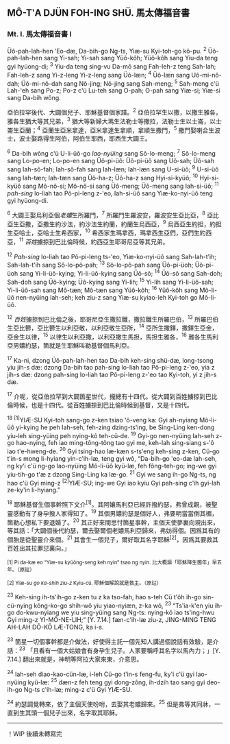 ## MÔ-TʽA DJÜN FOH-ING SHÜ. 馬太傳福音書

### Mt. I. 馬太傳福音書 I

Üô-pah-lah-hen ʽEo-dæ, Da-bih-go Ng-ts, Yiæ-su Kyi-toh-go kô-pu. <sup>2</sup> Üô-pah-lah-hen sang Yi-sah; Yi-sah sang Yüô-kôh; Yüô-kôh sang Yiu-da teng gyi hyüong-di; <sup>3</sup> Yiu-da teng sing-vu Da-mô sang Fah-leh-z teng Sah-lah; Fah-leh-z sang Yi-z-leng Yi-z-leng sang Üô-læn; <sup>4</sup> Üô-læn sang Uô-mi-nô-dah; Üô-mi-nô-dah sang Nô-jing; Nô-jing sang Sah-meng; <sup>5</sup> Sah-meng cʽü Lah-ʽeh sang Po-z; Po-z cʽü Lu-teh sang O-pah; O-pah sang Yiæ-si; Yiæ-si sang Da-bih wông.

亞伯拉罕後代、大闢個兒子、耶穌基督個家譜。<sup>2</sup> 亞伯拉罕生以撒，以撒生雅各，雅各生猶大等其兄弟，<sup>3</sup> 猶大等新婦大瑪生法勒士等撒拉，法勒士生以士崙，以士崙生亞蘭；<sup>4</sup> 亞蘭生亞米拿達，亞米拿達生拿順，拿順生撒門，<sup>5</sup> 撒門娶喇合生波士，波士娶路得生阿伯，阿伯生耶西，耶西生大闢王。

<sup>6</sup> Da-bih wông cʽü U-li-üô-go *lao-nyüing* sang Sô-lo-meng; <sup>7</sup> Sô-lo-meng sang Lo-po-en; Lo-po-en sang Üô-pi-üô: Üô-pi-üô sang Uô-sah; Üô-sah sang Iah-sô-fah; Iah-sô-fah sang Iah-læn; Iah-læn sang U-si-üô; <sup>9</sup> U-si-üô sang Iah-tæn; Iah-tæn sang Üô-ha-z; Üô-ha-z sang Hyi-si-kyüô; <sup>10</sup> Hyi-si-kyüô sang Mô-nô-si; Mô-nô-si sang Üô-meng; Üô-meng sang Iah-si-üô; <sup>11</sup> *pah-sing* lo-liah tao Pô-pi-leng z-ʽeo, Iah-si-üô sang Yiæ-ko-nyi-üô teng gyi hyüong-di.

<sup>6</sup> 大闢王娶烏利亞個*老𡢿*生所羅門，<sup>7</sup> 所羅門生羅波安，羅波安生亞比亞，<sup>8</sup> 亞比亞生亞撒，亞撒生約沙法，約沙法生約蘭，約蘭生烏西亞，<sup>9</sup> 烏西亞生約担，約担生亞哈士，亞哈士生希西家，<sup>10</sup> 希西家生瑪拿西，瑪拿西生亞們，亞們生約西亞，<sup>11</sup> *百姓*擄掠到巴比倫時候，約西亞生耶哥尼亞等其兄弟。

<sup>12</sup> *Pah-sing* lo-liah tao Pô-pi-leng ts-ʽeo, Yiæ-ko-nyi-üô sang Sah-lah-tʽih; Sah-lah-tʽih sang Sô-lo-pô-pah; <sup>13</sup> Sô-lo-pô-pah sang Üô-pi-üoh; Üô-pi-üoh sang Yi-li-üô-kying; Yi-li-üô-kying sang Üô-sô; <sup>14</sup> Üô-sô sang Sah-doh; Sah-doh sang Üô-kying; Üô-kying sang Yi-lih; <sup>15</sup> Yi-lih sang Yi-li-üô-sah; Yi-li-üô-sah sang Mô-tæn; Mô-tæn sang Yüô-kôh; <sup>16</sup> Yüô-kôh sang Mô-li-üô nen-nyüing Iah-seh; keh ziu-z sang Yiæ-su kyiao-leh Kyi-toh go Mô-li-üô.

<sup>12</sup> *百姓*擄掠到巴比倫之後，耶哥尼亞生撒拉鐵，撒拉鐵生所羅巴伯，<sup>13</sup> 所羅巴伯生亞比鬰，亞比鬰生以利亞敬，以利亞敬生亞所，<sup>14</sup> 亞所生撒鐸，撒鐸生亞金，亞金生以律，<sup>15</sup> 以律生以利亞撒，以利亞撒生馬担，馬担生雅各，<sup>16</sup> 雅各生馬利亞男𡢿約瑟，箇就是生耶穌叫勒基督個馬利亞。

<sup>17</sup> Ka-ni, dzong Üô-pah-lah-hen tao Da-bih keh-sing shü-dæ, long-tsong yiu jih-s dæ: dzong Da-bih tao pah-sing lo-liah tao Pô-pi-leng z-ʽeo, yia z jih-s dæ: dzong pah-sing lo-liah tao Pô-pi-leng z-ʽeo tao Kyi-toh, yi z jih-s dæ.

<sup>17</sup> 介呢，從亞伯拉罕到大闢箇星世代，攏總有十四代。從大闢到百姓擄掠到巴比倫時候，也是十四代。從百姓擄掠到巴比倫時候到基督，又是十四代。

<sup>18</sup> <sup>\[1\]</sup>YIÆ-SU Kyi-toh sang-go z-ken tsiao ʽô-veng ka: Gyi ah-nyiang Mô-li-üô yi-kying he peh Iah-seh, feh-zing dzing-tsʽing, be Sing-Ling ken-dong yiu-leh sing-yüing peh nying-kô teh-cü-de. <sup>19</sup> Gyi-go nen-nyüing Iah-seh z-go hao-nying, feh iao ming-tông-tông tao gyi me, keh-lah sing-siang s-ʽô iao tʽe-hweng-de. <sup>20</sup> Gyi tsing-hao læ-kæn s-tsʽeng keh-sing z-ken, Cü-go tʽin-s mong li-hyiang yin-cʽih-læ, teng gyi wô, “Da-bih-go ʽeo-dæ Iah-seh, ng kyʽi cʽü ng-go lao-nyüing Mô-li-üô kyü-læ, feh fông-teh-go; ing-we gyi yiu-tih-go tʽæ z dzong Sing-Ling ka læ-go. <sup>21</sup> Gyi we sang ih-go Ng-ts, ng hao cʽü Gyi ming-z <sup>\[2\]</sup>YIÆ-SU; ing-we Gyi iao kyiu Gyi pah-sing cʽih gyi-lah ze-kyʽin li-hyiang.”

<sup>18</sup> 耶穌基督生個事幹照下文介<sup>\[1\]</sup>。其阿孃馬利亞已經許撥約瑟，弗曾成親，被聖靈感動有了身孕撥人家得知了。<sup>19</sup> 其個男𡢿約瑟是個好人，弗要明當當倒其楣，箇勒心想私下要退婚了。<sup>20</sup> 其正好來間思忖箇星事幹，主個天使夢裏向現出來，等其話：「大闢個後代約瑟，爾去娶爾個老𡢿馬利亞歸來，弗妨得個。因爲其有的個胎是從聖靈介來個。<sup>21</sup> 其會生一個兒子，爾好取其名字耶穌<sup>\[2\]</sup>，因爲其要救其百姓出其拉罪愆裏向。」

<sup>\[1\] Pi da-kæ eo “Yiæ-su kyüông-seng keh nyin” tsao ng nyin. 比大概謳「耶穌降生箇年」早五年。（原註）</sup>

<sup>\[2\] Yiæ-su *go ka-shih ziu-z* Kyiu-cü. 耶穌個解說就是救主。（原註）</sup>

<sup>23</sup> Keh-sing ih-tsʽih-go z-ken tu z ka tso-fah, hao s-teh Cü tʽôh ih-go sin-cü-nying kông-ko-go shih-wô yiu yiao-nyiæn, z-ka wô, <sup>23</sup> “Tsʽia-kʽen yiu ih-go do-kwu-nyiang we yiu sing-yüing sang Ng-ts: nying-kô iao tsʽing-hwu Gyi ming-z YI-MÔ-NE-LIH;” \[Y. 7.14.\] fæn-cʽih-læ ziu-z, JING-MING TENG AH-LAH DÔ-KÔ LÆ-TONG, ka i-s.

<sup>23</sup> 箇星一切個事幹都是介做法，好使得主託一個先知人講過個說話有效驗，是介話：<sup>23</sup> 「且看有一個大姑娘會有身孕生兒子。人家要稱呼其名字以馬內力；」\[Y. 7.14.\] 翻出來就是，神明等阿拉大家來東，介意思。

<sup>24</sup> Iah-seh diao-kao-cün-læ, i-leh Cü-go tʽin-s feng-fu, kyʽi cʽü gyi lao-nyüing kyü-læ: <sup>25</sup> dæn-z feh teng gyi dong-zông, ih-dzih tao sang gyi deo-ih-go Ng-ts cʽih-læ; ming-z cʽü Gyi YIÆ-SU.

<sup>24</sup> 約瑟調覺轉來，依了主個天使吩咐，去娶其老𡢿歸來。<sup>25</sup> 但是弗等其同牀，一直到生其頭一個兒子出來，名字取其耶穌。

---

！WIP 後續未轉寫完

